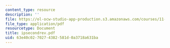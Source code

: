 ```yaml
---
content_type: resource
description: ''
file: https://ol-ocw-studio-app-production.s3.amazonaws.com/courses/11-332j-urban-design-fall-2003/63e40c0270274382581d0a3718a631ba_ipsecondrev.pdf
file_type: application/pdf
resourcetype: Document
title: ipsecondrev.pdf
uid: 63e40c02-7027-4382-581d-0a3718a631ba
---
```

